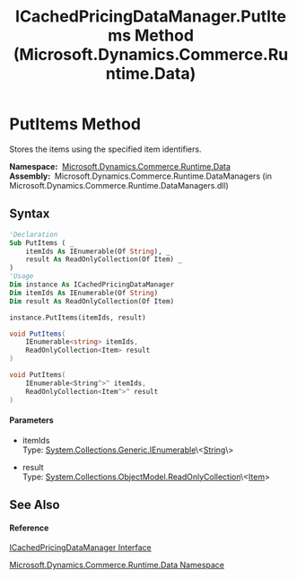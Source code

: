 ﻿---
title: ICachedPricingDataManager.PutItems Method  (Microsoft.Dynamics.Commerce.Runtime.Data)
TOCTitle: PutItems Method
ms:assetid: M:Microsoft.Dynamics.Commerce.Runtime.Data.ICachedPricingDataManager.PutItems(System.Collections.Generic.IEnumerable{System.String},System.Collections.ObjectModel.ReadOnlyCollection{Microsoft.Dynamics.Commerce.Runtime.DataModel.Item})
ms:mtpsurl: https://technet.microsoft.com/en-us/library/microsoft.dynamics.commerce.runtime.data.icachedpricingdatamanager.putitems(v=AX.60)
ms:contentKeyID: 62208350
ms.date: 05/18/2015
mtps_version: v=AX.60
f1_keywords:
- Microsoft.Dynamics.Commerce.Runtime.Data.ICachedPricingDataManager.PutItems
dev_langs:
- CSharp
- C++
- VB
---

# PutItems Method

Stores the items using the specified item identifiers.

**Namespace:**  [Microsoft.Dynamics.Commerce.Runtime.Data](microsoft-dynamics-commerce-runtime-data-namespace.md)  
**Assembly:**  Microsoft.Dynamics.Commerce.Runtime.DataManagers (in Microsoft.Dynamics.Commerce.Runtime.DataManagers.dll)

## Syntax

``` vb
'Declaration
Sub PutItems ( _
    itemIds As IEnumerable(Of String), _
    result As ReadOnlyCollection(Of Item) _
)
'Usage
Dim instance As ICachedPricingDataManager
Dim itemIds As IEnumerable(Of String)
Dim result As ReadOnlyCollection(Of Item)

instance.PutItems(itemIds, result)
```

``` csharp
void PutItems(
    IEnumerable<string> itemIds,
    ReadOnlyCollection<Item> result
)
```

``` c++
void PutItems(
    IEnumerable<String^>^ itemIds, 
    ReadOnlyCollection<Item^>^ result
)
```

#### Parameters

  - itemIds  
    Type: [System.Collections.Generic.IEnumerable](https://technet.microsoft.com/en-us/library/9eekhta0\(v=ax.60\))\<[String](https://technet.microsoft.com/en-us/library/s1wwdcbf\(v=ax.60\))\>  

<!-- end list -->

  - result  
    Type: [System.Collections.ObjectModel.ReadOnlyCollection](https://technet.microsoft.com/en-us/library/ms132474\(v=ax.60\))\<[Item](item-class-microsoft-dynamics-commerce-runtime-datamodel.md)\>  

## See Also

#### Reference

[ICachedPricingDataManager Interface](icachedpricingdatamanager-interface-microsoft-dynamics-commerce-runtime-data.md)

[Microsoft.Dynamics.Commerce.Runtime.Data Namespace](microsoft-dynamics-commerce-runtime-data-namespace.md)

